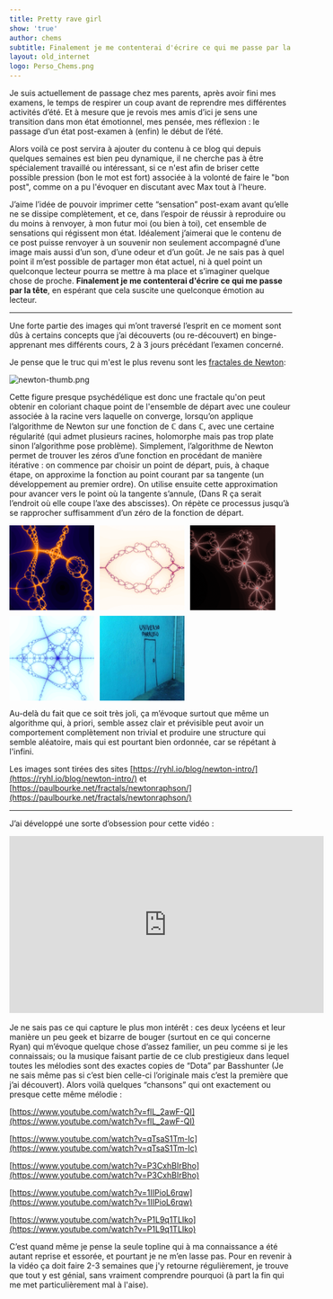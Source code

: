 ```yaml
---
title: Pretty rave girl
show: 'true'
author: chems
subtitle: Finalement je me contenterai d'écrire ce qui me passe par la tête
layout: old_internet
logo: Perso_Chems.png
---
```

Je suis actuellement de passage chez mes parents, après avoir fini mes examens, le temps de respirer un coup avant de reprendre mes différentes activités d’été. Et à mesure que je revois mes amis d’ici je sens une transition dans mon état émotionnel, mes pensée, mes réflexion : le passage d’un état post-examen à (enfin) le début de l’été.

Alors voilà ce post servira à ajouter du contenu à ce blog qui depuis quelques semaines est bien peu dynamique, il ne cherche pas à être spécialement travaillé ou intéressant, si ce n'est afin de briser cette possible pression (bon le mot est fort) associée à la volonté de faire le "bon post", comme on a pu l'évoquer en discutant avec Max tout à l'heure.

J’aime l’idée de pouvoir imprimer cette “sensation” post-exam avant qu’elle ne se dissipe complètement, et ce, dans l’espoir de réussir à reproduire ou du moins à renvoyer, à mon futur moi (ou bien à toi), cet ensemble de sensations qui régissent mon état. Idéalement j’aimerai que le contenu de ce post puisse renvoyer à un souvenir non seulement accompagné d’une image mais aussi d’un son, d’une odeur et d’un goût. Je ne sais pas à quel point il m’est possible de partager mon état actuel, ni à quel point un quelconque lecteur pourra se mettre à ma place et s’imaginer quelque chose de proche. **Finalement je me contenterai d'écrire ce qui me passe par la tête**, en espérant que cela suscite une quelconque émotion au lecteur.

_______

Une forte partie des images qui m’ont traversé l’esprit en ce moment sont dûs à certains concepts que j’ai découverts (ou re-découvert) en binge-apprenant mes différents cours, 2 à 3 jours précédant l’examen concerné. 

Je pense que le truc qui m'est le plus revenu sont les [fractales de Newton](https://fr.wikipedia.org/wiki/Fractale_de_Newton):

![newton-thumb.png]({{site.baseurl}}/assets/img/newton-thumb.png)

Cette figure presque psychédélique est donc une fractale qu'on peut obtenir en coloriant chaque point de l'ensemble de départ avec une couleur associée à la racine vers laquelle on converge, lorsqu’on applique l’algorithme de Newton sur une fonction de ℂ dans ℂ, avec une certaine régularité (qui admet plusieurs racines, holomorphe mais pas trop plate sinon l’algorithme pose problème).
Simplement, l’algorithme de Newton permet de trouver les zéros d’une fonction en procédant de manière itérative : on commence par choisir un point de départ, puis, à chaque étape, on approxime la fonction au point courant par sa tangente (un développement au premier ordre). On utilise ensuite cette approximation pour avancer vers le point où la tangente s’annule, (Dans R ça serait l’endroit où elle coupe l’axe des abscisses). On répète ce processus jusqu’à se rapprocher suffisamment d’un zéro de la fonction de départ.

<div style="display: flex; flex-wrap: wrap; gap: 10px;">
  <img src="/assets/img/2_m0.52_0.52_0.6_s.png" style="width: 30%;">
  <img src="/assets/img/3_0.1_0_1_s.png" style="width: 30%;">
  <img src="/assets/img/4_m0.096_0.45_0.25_s.png" style="width: 30%;">
  <img src="/assets/img/6_m0.05_0_0.7_s.png" style="width: 30%;">
  <img src="/assets/img/porte_paralelo.png" style="width: 30%;">
</div>


Au-delà du fait que ce soit très joli, ça m’évoque surtout que même un algorithme qui, à priori, semble assez clair et prévisible peut avoir un comportement complètement non trivial et produire une structure qui semble aléatoire, mais qui est pourtant bien ordonnée, car se répétant à l'infini.

Les images sont tirées des sites [https://ryhl.io/blog/newton-intro/](https://ryhl.io/blog/newton-intro/) et [https://paulbourke.net/fractals/newtonraphson/](https://paulbourke.net/fractals/newtonraphson/)

_______

J’ai développé une sorte d’obsession pour cette vidéo :

<iframe width="560" height="315"
        src="https://www.youtube.com/embed/BiH8DAVdKME"
        title="YouTube player"
        frameborder="0"
        allow="accelerometer; autoplay; clipboard-write; encrypted-media; gyroscope; picture-in-picture; web-share"
        referrerpolicy="strict-origin-when-cross-origin"
        allowfullscreen>
</iframe>


Je ne sais pas ce qui capture le plus mon intérêt : ces deux lycéens et leur manière un peu geek et bizarre de bouger (surtout en ce qui concerne Ryan) qui m’évoque quelque chose d’assez familier, un peu comme si je les connaissais; ou la musique faisant partie de ce club prestigieux dans lequel toutes les mélodies sont des exactes copies de “Dota” par Basshunter (Je ne sais même pas si c’est bien celle-ci l’originale mais c’est la première que j’ai découvert). Alors voilà quelques “chansons” qui ont exactement ou presque cette même mélodie : 

[https://www.youtube.com/watch?v=flL_2awF-QI](https://www.youtube.com/watch?v=flL_2awF-QI)

[https://www.youtube.com/watch?v=qTsaS1Tm-Ic](https://www.youtube.com/watch?v=qTsaS1Tm-Ic)

[https://www.youtube.com/watch?v=P3CxhBIrBho](https://www.youtube.com/watch?v=P3CxhBIrBho)

[https://www.youtube.com/watch?v=1IIPioL6rqw](https://www.youtube.com/watch?v=1IIPioL6rqw)

[https://www.youtube.com/watch?v=P1L9q1TLIko](https://www.youtube.com/watch?v=P1L9q1TLIko)


C’est quand même je pense la seule topline qui à ma connaissance a été autant reprise et essorée, et pourtant je ne m’en lasse pas. Pour en revenir à la vidéo ça doit faire 2-3 semaines que j'y retourne régulièrement, je trouve que tout y est génial, sans vraiment comprendre pourquoi (à part la fin qui me met particulièrement mal à l'aise).
